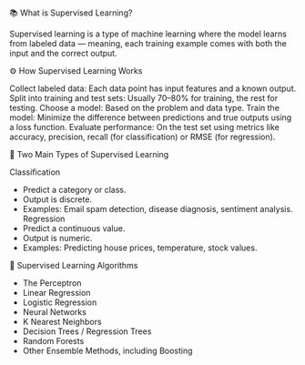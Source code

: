 📚 What is Supervised Learning?

Supervised learning is a type of machine learning where the model learns from labeled data — meaning, each training example comes with both the input and the correct output.

⚙️ How Supervised Learning Works

Collect labeled data: Each data point has input features and a known output.
Split into training and test sets: Usually 70–80% for training, the rest for testing.
Choose a model: Based on the problem and data type.
Train the model: Minimize the difference between predictions and true outputs using a loss function.
Evaluate performance: On the test set using metrics like accuracy, precision, recall (for classification) or RMSE (for regression).

🔀 Two Main Types of Supervised Learning

Classification
- Predict a category or class.
- Output is discrete.
- Examples: Email spam detection, disease diagnosis, sentiment analysis.
Regression
- Predict a continuous value.
- Output is numeric.
- Examples: Predicting house prices, temperature, stock values.

🔧 Supervised Learning Algorithms

- The Perceptron
- Linear Regression
- Logistic Regression
- Neural Networks
- K Nearest Neighbors
- Decision Trees / Regression Trees
- Random Forests
- Other Ensemble Methods, including Boosting
